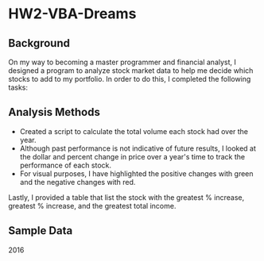 # HW2-VBA-Dreams

## Background
On my way to becoming a master programmer and financial analyst, I designed a program to analyze stock market data to help me decide which stocks to add to my portfolio.  In order to do this, I completed the following tasks:

## Analysis Methods
- Created a script to calculate the total volume each stock had over the year.
- Although past performance is not indicative of future results, I looked at the dollar and percent change in price over a year's time to track the performance of each stock.
 - For visual purposes, I have highlighted the positive changes with green and the negative changes with red.

Lastly, I provided a table that list the stock with the greatest % increase, greatest % increase, and the greatest total income.

## Sample Data

2016

